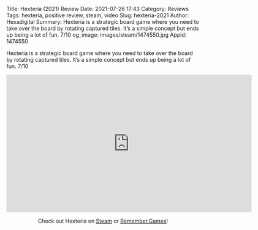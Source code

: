 Title: Hexteria (2021) Review
Date: 2021-07-26 17:43
Category: Reviews
Tags: hexteria, positive review, steam, video
Slug: hexteria-2021
Author: Hexadigital
Summary: Hexteria is a strategic board game where you need to take over the board by rotating captured tiles. It’s a simple concept but ends up being a lot of fun. 7/10
og_image: images/steam/1474550.jpg
Appid: 1474550

Hexteria is a strategic board game where you need to take over the board by rotating captured tiles. It’s a simple concept but ends up being a lot of fun. 7/10

<center><iframe src="https://www.youtube.com/embed/uiXazfLidSs?feature=oembed" allow="accelerometer; autoplay; encrypted-media; gyroscope; picture-in-picture" width="640" height="360" frameborder="0"></iframe>

Check out Hexteria on [Steam](https://store.steampowered.com/app/1474550/?curator_clanid=34633900) or [Remember.Games](https://remember.games/game/1009/)!</center>